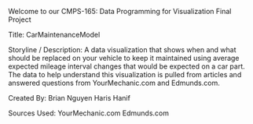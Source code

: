 Welcome to our CMPS-165: Data Programming for Visualization Final Project

Title: CarMaintenanceModel

Storyline / Description:
A data visualization that shows when and what should be replaced on your vehicle to keep it maintained using average expected mileage interval changes that would be expected on a car part. The data to help understand this visualization is pulled from articles and answered questions from YourMechanic.com and Edmunds.com. 


Created By:
Brian Nguyen
Haris Hanif


Sources Used:
YourMechanic.com
Edmunds.com
